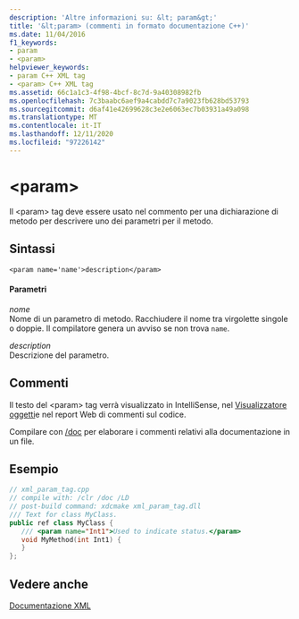 ```yaml
---
description: 'Altre informazioni su: &lt; param&gt;'
title: '&lt;param> (commenti in formato documentazione C++)'
ms.date: 11/04/2016
f1_keywords:
- param
- <param>
helpviewer_keywords:
- param C++ XML tag
- <param> C++ XML tag
ms.assetid: 66c1a1c3-4f98-4bcf-8c7d-9a40308982fb
ms.openlocfilehash: 7c3baabc6aef9a4cabdd7c7a9023fb628bd53793
ms.sourcegitcommit: d6af41e42699628c3e2e6063ec7b03931a49a098
ms.translationtype: MT
ms.contentlocale: it-IT
ms.lasthandoff: 12/11/2020
ms.locfileid: "97226142"
---
```

# <a name="ltparamgt"></a>&lt;param&gt;

Il \<param> tag deve essere usato nel commento per una dichiarazione di metodo per descrivere uno dei parametri per il metodo.

## <a name="syntax"></a>Sintassi

```
<param name='name'>description</param>
```

#### <a name="parameters"></a>Parametri

*nome*<br/>
Nome di un parametro di metodo.  Racchiudere il nome tra virgolette singole o doppie.  Il compilatore genera un avviso se non trova `name`.

*description*<br/>
Descrizione del parametro.

## <a name="remarks"></a>Commenti

Il testo del \<param> tag verrà visualizzato in IntelliSense, nel [Visualizzatore oggetti](/visualstudio/ide/viewing-the-structure-of-code)e nel report Web di commenti sul codice.

Compilare con [/doc](doc-process-documentation-comments-c-cpp.md) per elaborare i commenti relativi alla documentazione in un file.

## <a name="example"></a>Esempio

```cpp
// xml_param_tag.cpp
// compile with: /clr /doc /LD
// post-build command: xdcmake xml_param_tag.dll
/// Text for class MyClass.
public ref class MyClass {
   /// <param name="Int1">Used to indicate status.</param>
   void MyMethod(int Int1) {
   }
};
```

## <a name="see-also"></a>Vedere anche

[Documentazione XML](xml-documentation-visual-cpp.md)
